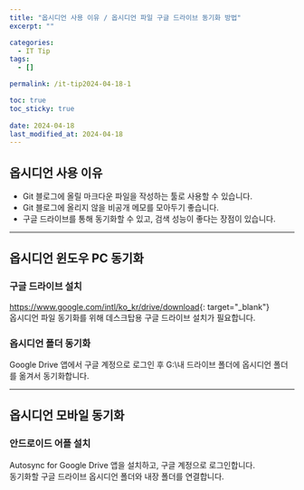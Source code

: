 ```yaml
---
title: "옵시디언 사용 이유 / 옵시디언 파일 구글 드라이브 동기화 방법"
excerpt: ""

categories:
  - IT Tip
tags:
  - []

permalink: /it-tip2024-04-18-1

toc: true
toc_sticky: true
 
date: 2024-04-18
last_modified_at: 2024-04-18
---
```


## 옵시디언 사용 이유
- Git 블로그에 올릴 마크다운 파일을 작성하는 툴로 사용할 수 있습니다.
- Git 블로그에 올리지 않을 비공개 메모를 모아두기 좋습니다.
- 구글 드라이브를 통해 동기화할 수 있고, 검색 성능이 좋다는 장점이 있습니다.

---

## 옵시디언 윈도우 PC 동기화

### 구글 드라이브 설치
<https://www.google.com/intl/ko_kr/drive/download>{: target="_blank"}  
옵시디언 파일 동기화를 위해 데스크탑용 구글 드라이브 설치가 필요합니다.

### 옵시디언 폴더 동기화
Google Drive 앱에서 구글 계정으로 로그인 후 G:\내 드라이브 폴더에 옵시디언 폴더를 옮겨서 동기화합니다.

---

## 옵시디언 모바일 동기화

### 안드로이드 어플 설치
Autosync for Google Drive 앱을 설치하고, 구글 계정으로 로그인합니다.  
동기화할 구글 드라이브 옵시디언 폴더와 내장 폴더를 연결합니다.
